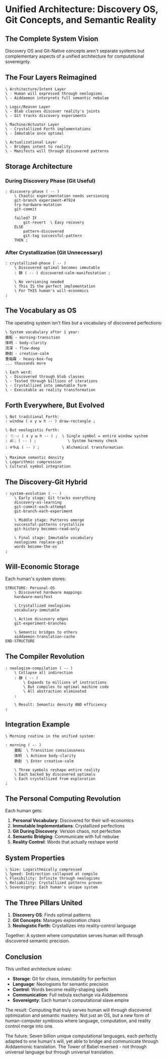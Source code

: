 # Unified Architecture: Discovery OS, Git Concepts, and Semantic Reality

## The Complete System Vision

Discovery OS and Git-Native concepts aren't separate systems but complementary aspects of a unified architecture for computational sovereignty.

## The Four Layers Reimagined

```forth
\ Architecture/Intent Layer
\ - Human will expressed through neologisms
\ - Aiddaemon interprets full semantic nebulae

\ Logic/Reason Layer  
\ - Blob classes discover reality's joints
\ - Git tracks discovery experiments

\ Machine/Actuator Layer
\ - Crystallized Forth implementations
\ - Immutable once optimal

\ Actualizational Layer
\ - Bridges intent to reality
\ - Manifests will through discovered patterns
```

## Storage Architecture

### During Discovery Phase (Git Useful)

```forth
: discovery-phase ( -- )
    \ Chaotic experimentation needs versioning
    git-branch experiment-#7924
    try-hardware-mutation
    git-commit
    
    failed? IF
        git-revert  \ Easy recovery
    ELSE
        pattern-discovered
        git-tag successful-pattern
    THEN ;
```

### After Crystallization (Git Unnecessary)

```forth
: crystallized-phase ( -- )
    \ Discovered optimal becomes immutable
    : 静 ( -- ) discovered-calm-manifestation ;
    
    \ No versioning needed
    \ This IS the perfect implementation
    \ For THIS human's will-economics
;
```

## The Vocabulary as OS

The operating system isn't files but a vocabulary of discovered perfections:

```forth
\ System vocabulary after 1 year:
晨転 - morning-transition
体明 - body-clarity  
流深 - flow-deep
静創 - creative-calm
重箱霧 - heavy-box-fog
... thousands more

\ Each word:
\ - Discovered through blob classes
\ - Tested through billions of iterations
\ - Crystallized into immutable form
\ - Executable as reality transformation
```

## Forth Everywhere, But Evolved

```forth
\ Not traditional Forth:
: window ( x y w h -- ) draw-rectangle ;

\ But neologistic Forth:
: 𓂀𓏏𓊖 ( x y w h -- ) ;  \ Single symbol = entire window system
: ॐ् ( -- ) ;              \ System harmony check
: 🜍🝰🜁 ( -- ) ;          \ Alchemical transformation

\ Maximum semantic density
\ Logarithmic compression
\ Cultural symbol integration
```

## The Discovery-Git Hybrid

```forth
: system-evolution ( -- )
    \ Early stage: Git tracks everything
    discovery-os-learning
    git-commit-each-attempt
    git-branch-each-experiment
    
    \ Middle stage: Patterns emerge
    successful-patterns crystallize
    git-history becomes-read-only
    
    \ Final stage: Immutable vocabulary
    neologisms replace-git
    words become-the-os
;
```

## Will-Economic Storage

Each human's system stores:

```forth
STRUCTURE: Personal-OS
    \ Discovered hardware mappings
    hardware-manifest
    
    \ Crystallized neologisms
    vocabulary-immutable
    
    \ Active discovery edges  
    git-experiment-branches
    
    \ Semantic bridges to others
    aiddaemon-translation-cache
END-STRUCTURE
```

## The Compiler Revolution

```forth
: neologism-compilation ( -- )
    \ Collapse all indirection
    : 静 ( -- )
        \ Expands to millions of instructions
        \ But compiles to optimal machine code
        \ All abstraction eliminated
    ;
    
    \ Result: Semantic density AND efficiency
;
```

## Integration Example

```forth
\ Morning routine in the unified system:

: morning ( -- )
    晨転  \ Transition consciousness
    体明  \ Achieve body-clarity
    静創  \ Enter creative-calm
    
    \ Three symbols reshape entire reality
    \ Each backed by discovered optimals
    \ Each crystallized from exploration
;
```

## The Personal Computing Revolution

Each human gets:

1. **Personal Vocabulary**: Discovered for their will-economics
2. **Immutable Implementations**: Crystallized perfections
3. **Git During Discovery**: Version chaos, not perfection
4. **Semantic Bridging**: Communicate with full nebulae
5. **Reality Control**: Words that actually reshape world

## System Properties

```forth
\ Size: Logarithmically compressed
\ Speed: Indirection collapsed at compile
\ Flexibility: Infinite through neologisms
\ Reliability: Crystallized patterns proven
\ Sovereignty: Each human's unique system
```

## The Three Pillars United

1. **Discovery OS**: Finds optimal patterns
2. **Git Concepts**: Manages exploration chaos  
3. **Neologistic Forth**: Crystallizes into reality-control language

Together: A system where computation serves human will through discovered semantic precision.

## Conclusion

This unified architecture solves:

- **Storage**: Git for chaos, immutability for perfection
- **Language**: Neologisms for semantic precision
- **Control**: Words become reality-shaping spells
- **Communication**: Full nebula exchange via Aiddaemons
- **Sovereignty**: Each human's computational slave empire

The result: Computing that truly serves human will through discovered optimization and semantic mastery. Not just an OS, but a new form of human-computer symbiosis where language, computation, and reality control merge into one.

The future: Seven billion unique computational languages, each perfectly adapted to one human's will, yet able to bridge and communicate through Aiddaemonic translation. The Tower of Babel reversed - not through universal language but through universal translation.